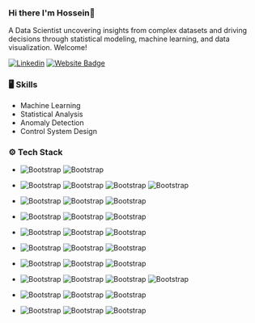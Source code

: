 ### Hi there I'm Hossein👋
A Data Scientist uncovering insights from complex datasets and driving decisions through statistical modeling, machine learning, and data visualization. Welcome!

[![Linkedin](https://img.shields.io/badge/-LinkedIn-blue?style=flat&logo=Linkedin&logoColor=white)](https://www.linkedin.com/in/mohammad-hossein-roohi-39a85259/) 
[![Website Badge](https://img.shields.io/badge/-Website-c14438?style=flat&logo=Google-Chrome&logoColor=white&link=https://pytopia.ai)](https://mhroohi.github.io/portfolio/)

### 🖥 Skills

- Machine Learning
- Statistical Analysis
- Anomaly Detection
- Control System Design
  
### ⚙️ Tech Stack
- ![Bootstrap](https://img.shields.io/badge/Python-14354C?style=for-the-badge&logo=python&logoColor=white) ![Bootstrap](https://img.shields.io/badge/C%2B%2B-00599C?style=for-the-badge&logo=c%2B%2B&logoColor=white)
- ![Bootstrap](https://img.shields.io/badge/Kubernetes-39457E?style=for-the-badge&logo=Kubernetes&logoColor=white) ![Bootstrap](https://img.shields.io/badge/Docker-39457E?style=for-the-badge&logo=docker&logoColor=white) ![Bootstrap](https://img.shields.io/badge/Amazon_AWS-232F3E?style=for-the-badge&logo=amazon-aws&logoColor=white) ![Bootstrap](https://img.shields.io/badge/GIT-E44C30?style=for-the-badge&logo=git&logoColor=white)
- ![Bootstrap](https://img.shields.io/badge/JavaScript-323330?style=for-the-badge&logo=javascript&logoColor=F7DF1E) ![Bootstrap](https://img.shields.io/badge/HTML-239120?style=for-the-badge&logo=html5&logoColor=white) ![Bootstrap](https://img.shields.io/badge/CSS-239120?&style=for-the-badge&logo=css3&logoColor=white)
- ![Bootstrap](	https://img.shields.io/badge/MongoDB-4EA94B?style=for-the-badge&logo=mongodb&logoColor=white) ![Bootstrap](https://img.shields.io/badge/PostgreSQL-316192?style=for-the-badge&logo=postgresql&logoColor=white) ![Bootstrap](https://img.shields.io/badge/Redis-39457E?style=for-the-badge&logo=Redis&logoColor=red)
- ![Bootstrap](https://img.shields.io/badge/tensorflow-39457E?style=for-the-badge&logo=tensorflow&logoColor=orange) ![Bootstrap](https://img.shields.io/badge/pytorch-39457E?style=for-the-badge&logo=pytorch&logoColor=orange) ![Bootstrap]()
- ![Bootstrap]() ![Bootstrap]() ![Bootstrap]()
- ![Bootstrap]() ![Bootstrap]() ![Bootstrap]()


 - ![Bootstrap](https://img.shields.io/badge/-Python-05122A?style=flat-square&logo=Python&color=353535)
   ![Bootstrap](https://img.shields.io/badge/C++-blue.svg?style=flat&logo=cplusplus&color=353535) 
![Bootstrap](https://img.shields.io/badge/-Docker-05122A?style=flat-square&logo=Docker&color=353535) 
![Bootstrap](https://img.shields.io/badge/-Kubernetes-05122A?style=flat-square&logo=Kubernetes&color=353535)   
 - ![Bootstrap](https://img.shields.io/badge/-TensorFlow-05122A?style=flat-square&logo=TensorFlow&color=353535) 
![Bootstrap](https://img.shields.io/badge/-PyTorch-05122A?style=flat-square&logo=PyTorch&color=353535) 
![Bootstrap](https://img.shields.io/badge/-Scikit%20Learn-05122A?style=flat-square&logo=Scikit-Learn&color=353535)   
 - ![Bootstrap](https://img.shields.io/badge/-MongoDB-05122A?style=flat-square&logo=MongoDB&color=353535) 
![Bootstrap](https://img.shields.io/badge/-MySQL-05122A?style=flat-square&logo=MySQL&color=353535)
![Bootstrap](https://img.shields.io/badge/-Redis-05122A?style=flat-square&logo=Redis&color=353535)


